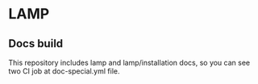 # LAMP

## Docs build

This repository includes lamp and lamp/installation docs, so you can see two CI job at doc-special.yml file.

